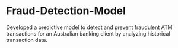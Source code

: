 # Fraud-Detection-Model
Developed a predictive model to detect and prevent fraudulent ATM transactions for an Australian banking client by analyzing historical transaction data.
